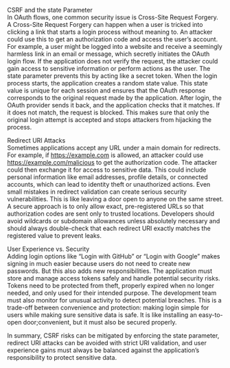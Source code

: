 CSRF and the state Parameter   
In OAuth flows, one common security issue is Cross-Site Request Forgery.
A Cross-Site Request Forgery can happen when a user is tricked into clicking a link that starts a login process without meaning to. An attacker could use this to get an authorization code and access the user’s account.
For example, a user might be logged into a website and receive a seemingly harmless link in an email or message, which secretly initiates the OAuth login flow. 
If the application does not verify the request, the attacker could gain access to sensitive information or perform actions as the user.
The state parameter prevents this by acting like a secret token. When the login process starts, the application creates a random state value. 
This state value is unique for each session and ensures that the OAuth response corresponds to the original request made by the application. After login, the OAuth provider sends it back, and the application checks that it matches. 
If it does not match, the request is blocked. This makes sure that only the original login attempt is accepted and stops attackers from hijacking the process.

Redirect URI Attacks   
Sometimes applications accept any URL under a main domain for redirects. For example, if https://example.com is allowed, an attacker could use https://example.com/malicious to get the authorization code. 
The attacker could then exchange it for access to sensitive data. This could include personal information like email addresses, profile details, or connected accounts, which can lead to identity theft or unauthorized actions.
Even small mistakes in redirect validation can create serious security vulnerabilities.
This is like leaving a door open to anyone on the same street. 
A secure approach is to only allow exact, pre-registered URLs so that authorization codes are sent only to trusted locations. 
Developers should avoid wildcards or subdomain allowances unless absolutely necessary and should always double-check that each redirect URI exactly matches the registered value to prevent leaks.

User Experience vs. Security   
Adding login options like “Login with GitHub” or “Login with Google” makes signing in much easier because users do not need to create new passwords. 
But this also adds new responsibilities. The application must store and manage access tokens safely and handle potential security risks.
Tokens need to be protected from theft, properly expired when no longer needed, and only used for their intended purpose. 
The development team must also monitor for unusual activity to detect potential breaches.
This is a trade-off between convenience and protection: making login simple for users while making sure sensitive data is safe. 
It is like installing an easy-to-open door;convenient, but it must also be secured properly.

In summary, CSRF risks can be mitigated by enforcing the state parameter, redirect URI attacks can be avoided with strict URI validation, and user experience gains must always be balanced against the application’s responsibility to protect sensitive data.


